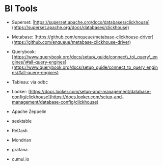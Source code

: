 # BI Tools

* Superset: [https://superset.apache.org/docs/databases/clickhouse](https://superset.apache.org/docs/databases/clickhouse)
* Metabase: [https://github.com/enqueue/metabase-clickhouse-driver](https://github.com/enqueue/metabase-clickhouse-driver)
* Querybook: [https://www.querybook.org/docs/setup\_guide/connect\_to\_query\_engines/\#all-query-engines](https://www.querybook.org/docs/setup_guide/connect_to_query_engines/#all-query-engines)
* Tableau: via odbc
* Looker: [https://docs.looker.com/setup-and-management/database-config/clickhouse](https://docs.looker.com/setup-and-management/database-config/clickhouse) 
* Apache Zeppelin
* seektable
* ReDash
* Mondrian
* grafana



* cumul.io

